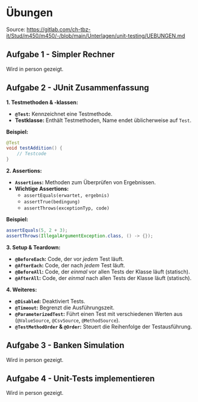 # Übungen
Source: https://gitlab.com/ch-tbz-it/Stud/m450/m450/-/blob/main/Unterlagen/unit-testing/UEBUNGEN.md

## Aufgabe 1 - Simpler Rechner
Wird in person gezeigt.
## Aufgabe 2 - JUnit Zusammenfassung
**1. Testmethoden & -klassen:**

*   **`@Test`:**  Kennzeichnet eine Testmethode.
*   **Testklasse:** Enthält Testmethoden, Name endet üblicherweise auf `Test`.

**Beispiel:**

```java
@Test
void testAddition() {
    // Testcode
}
```

**2. Assertions:**

*   **`Assertions`:** Methoden zum Überprüfen von Ergebnissen.
*   **Wichtige Assertions:**
    *   `assertEquals(erwartet, ergebnis)`
    *   `assertTrue(bedingung)`
    *   `assertThrows(exceptionTyp, code)`

**Beispiel:**

```java
assertEquals(5, 2 + 3);
assertThrows(IllegalArgumentException.class, () -> {});
```

**3. Setup & Teardown:**

*   **`@BeforeEach`:**  Code, der vor *jedem* Test läuft.
*   **`@AfterEach`:** Code, der nach *jedem* Test läuft.
*   **`@BeforeAll`:** Code, der *einmal* vor allen Tests der Klasse läuft (statisch).
*   **`@AfterAll`:** Code, der *einmal* nach allen Tests der Klasse läuft (statisch).

**4. Weiteres:**

*   **`@Disabled`:** Deaktiviert Tests.
*   **`@Timeout`:** Begrenzt die Ausführungszeit.
*   **`@ParameterizedTest`:** Führt einen Test mit verschiedenen Werten aus (`@ValueSource`, `@CsvSource`, `@MethodSource`).
*   **`@TestMethodOrder` & `@Order`:** Steuert die Reihenfolge der Testausführung.

## Aufgabe 3 - Banken Simulation
Wird in person gezeigt.
## Aufgabe 4 - Unit-Tests implementieren
Wird in person gezeigt.

